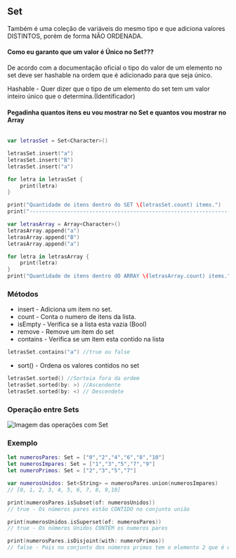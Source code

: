 ## Set

Também é uma coleção de variáveis do mesmo tipo e que adiciona valores DISTINTOS, porém de forma NÃO ORDENADA.

#### Como eu garanto que um valor é Único no Set???

De acordo com a documentação oficial o tipo do valor de um elemento no set deve ser hashable na ordem que é adicionado para que seja único.

Hashable - Quer dizer que o tipo de um elemento do set tem um valor inteiro único que o determina.(Identificador) 

#### Pegadinha quantos itens eu vou mostrar no Set e quantos vou mostrar no Array

```swift

var letrasSet = Set<Character>()

letrasSet.insert("a")
letrasSet.insert("B")
letrasSet.insert("a")

for letra in letrasSet {
    print(letra) 
}

print("Quantidade de itens dentro do SET \(letrasSet.count) items.")
print("-------------------------------------------------------------------.")

var letrasArray = Array<Character>()
letrasArray.append("a")
letrasArray.append("B")
letrasArray.append("a")

for letra in letrasArray {
    print(letra) 
}
print("Quantidade de itens dentro dO ARRAY \(letrasArray.count) items.")
```
### Métodos

- insert - Adiciona um item no set. 
- count - Conta o numero de itens da lista.
- isEmpty - Verifica se a lista esta vazia (Bool)
- remove - Remove um item do set 
- contains - Verifica se um item esta contido na lista
```swift
letrasSet.contains("a") //true ou false
```
- sort() - Ordena os valores contidos no set
```swift
letrasSet.sorted() //Sorteia fora da ordem
letrasSet.sorted(by: >) //Ascendente
letrasSet.sorted(by: <) // Descendete
```
### Operação entre Sets
![Imagem das operações com Set](https://docs.swift.org/swift-book/_images/setVennDiagram_2x.png)

### Exemplo
```swift
let numerosPares: Set = ["0","2","4","6","8","10"]
let numerosImpares: Set = ["1","3","5","7","9"]
let numeroPrimos: Set = ["2","3","5","7"]

var numerosUnidos: Set<String> = numerosPares.union(numerosImpares)
// [0, 1, 2, 3, 4, 5, 6, 7, 8, 9,10]

print(numerosPares.isSubset(of: numerosUnidos))
// true - Os números pares estão CONTIDO no conjunto união

print(numerosUnidos.isSuperset(of: numerosPares))
// true - Os números Unidos CONTÉM os numeros pares

print(numerosPares.isDisjoint(with: numeroPrimos))
// false - Pois no conjunto dos números primos tem o elemento 2 que é o mesmo que no números Unidos
```

